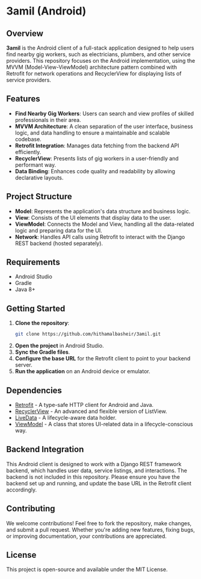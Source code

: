 # 3amil (Android)

## Overview

**3amil** is the Android client of a full-stack application designed to help users find nearby gig workers, such as electricians, plumbers, and other service providers. This repository focuses on the Android implementation, using the MVVM (Model-View-ViewModel) architecture pattern combined with Retrofit for network operations and RecyclerView for displaying lists of service providers.

## Features

- **Find Nearby Gig Workers**: Users can search and view profiles of skilled professionals in their area.
- **MVVM Architecture**: A clean separation of the user interface, business logic, and data handling to ensure a maintainable and scalable codebase.
- **Retrofit Integration**: Manages data fetching from the backend API efficiently.
- **RecyclerView**: Presents lists of gig workers in a user-friendly and performant way.
- **Data Binding**: Enhances code quality and readability by allowing declarative layouts.

## Project Structure

- **Model**: Represents the application's data structure and business logic.
- **View**: Consists of the UI elements that display data to the user.
- **ViewModel**: Connects the Model and View, handling all the data-related logic and preparing data for the UI.
- **Network**: Handles API calls using Retrofit to interact with the Django REST backend (hosted separately).

## Requirements

- Android Studio
- Gradle
- Java 8+

## Getting Started

1. **Clone the repository**:
    ```bash
    git clone https://github.com/hithamalbasheir/3amil.git
    ```
2. **Open the project** in Android Studio.
3. **Sync the Gradle files**.
4. **Configure the base URL** for the Retrofit client to point to your backend server.
5. **Run the application** on an Android device or emulator.

## Dependencies

- [Retrofit](https://square.github.io/retrofit/) - A type-safe HTTP client for Android and Java.
- [RecyclerView](https://developer.android.com/guide/topics/ui/layout/recyclerview) - An advanced and flexible version of ListView.
- [LiveData](https://developer.android.com/topic/libraries/architecture/livedata) - A lifecycle-aware data holder.
- [ViewModel](https://developer.android.com/topic/libraries/architecture/viewmodel) - A class that stores UI-related data in a lifecycle-conscious way.

## Backend Integration

This Android client is designed to work with a Django REST framework backend, which handles user data, service listings, and interactions. The backend is not included in this repository. Please ensure you have the backend set up and running, and update the base URL in the Retrofit client accordingly.

## Contributing

We welcome contributions! Feel free to fork the repository, make changes, and submit a pull request. Whether you're adding new features, fixing bugs, or improving documentation, your contributions are appreciated.

## License

This project is open-source and available under the MIT License.
